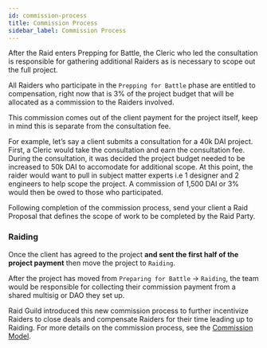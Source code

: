 ```yaml
---
id: commission-process
title: Commission Process
sidebar_label: Commission Process
---
```


After the Raid enters Prepping for Battle, the Cleric who led the consultation is responsible for gathering additional Raiders as is necessary to scope out the full project. 

All Raiders who participate in the `Prepping for Battle` phase are entitled to compensation, right now that is 3% of the project budget that will be allocated as a commission to the Raiders involved.

This commission comes out of the client payment for the project itself, keep in mind this is separate from the consultation fee.

For example, let’s say a client submits a consultation for a 40k DAI project.  First, a Cleric would take the consultation and earn the consultation fee.  During the consultation, it was decided the project budget needed to be increased to 50k DAI to accomodate for additional scope.  At this point, the raider would want to pull in subject matter experts i.e 1 designer and 2 engineers to help scope the project.  A commission of 1,500 DAI or 3% would then be owed to those who participated.  

Following completion of the commission process, send your client a Raid Proposal that defines the scope of work to be completed by the Raid Party.

### Raiding

Once the client has agreed to the project **and sent the first half of the project payment** then move the project to `Raiding`.


After the project has moved from `Preparing for Battle` → `Raiding`, the team would be responsible for collecting their commission payment from a shared multisig or DAO they set up.

Raid Guild introduced this new commission process to further incentivize Raiders to close deals and compensate Raiders for their time leading up to Raiding. For more details on the commission process, see the [Commission Model](https://docs.google.com/spreadsheets/d/1hy9D4f_nX79d9MXmZQlCZiAnSDViJOVugzLVYb7BFuk/edit?usp=sharing).